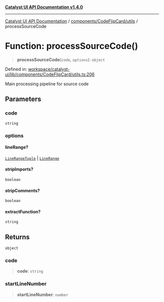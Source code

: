 [**Catalyst UI API Documentation v1.4.0**](../../../../README.md)

---

[Catalyst UI API Documentation](../../../../README.md) / [components/CodeFlipCard/utils](../README.md) / processSourceCode

# Function: processSourceCode()

> **processSourceCode**(`code`, `options`): `object`

Defined in: [workspace/catalyst-ui/lib/components/CodeFlipCard/utils.ts:206](https://github.com/TheBranchDriftCatalyst/catalyst-ui/blob/main/lib/components/CodeFlipCard/utils.ts#L206)

Main processing pipeline for source code

## Parameters

### code

`string`

### options

#### lineRange?

[`LineRangeTuple`](../type-aliases/LineRangeTuple.md) \| [`LineRange`](../interfaces/LineRange.md)

#### stripImports?

`boolean`

#### stripComments?

`boolean`

#### extractFunction?

`string`

## Returns

`object`

### code

> **code**: `string`

### startLineNumber

> **startLineNumber**: `number`
